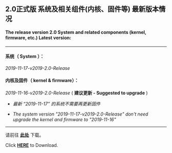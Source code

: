 ## 2.0正式版 系统及相关组件(内核、固件等) 最新版本情况

#### The release version 2.0 System and related components (kernel, firmware, etc.) Latest version:

----

#### 系统（ System ）：

*2019-11-17-v2019-2.0-Release*

#### 内核及固件（ kernel & firmware）：

*2019-11-16-v2019-2.0-Release* ( **建议更新 - Suggested to upgrade** )

- *最新 “2019-11-17” 的系统不需要再更新固件*

- *The system version "2019-11-17-v2019-2.0-Release" don't need upgrade the kernel and firmware to "2019-11-16"*

----

请前往 **[此处](./README_zh.md#6%E4%B8%8B%E8%BD%BD%E5%9C%B0%E5%9D%80)** 下载。

Click **[HERE](./README.md#6-download-links)** to Download.
